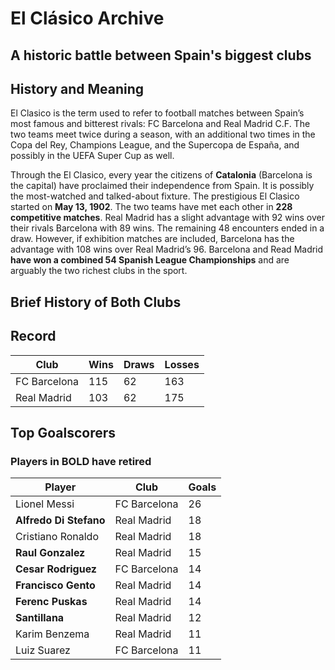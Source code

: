#  El Clásico Archive


## A historic battle between Spain's biggest clubs


## History and Meaning

El Clasico is the term used to refer to football matches between Spain’s most famous and bitterest rivals: FC Barcelona and Real Madrid C.F. The two teams meet twice during a season, with an additional two times in the Copa del Rey, Champions League, and the Supercopa de España, and possibly in the UEFA Super Cup as well.

Through the El Clasico, every year the citizens of **Catalonia** (Barcelona is the capital) have proclaimed their independence from Spain. It is possibly the most-watched and talked-about fixture. The prestigious El Clasico started on **May 13, 1902**. The two teams have met each other in **228 competitive matches**. Real Madrid has a slight advantage with 92 wins over their rivals Barcelona with 89 wins. The remaining 48 encounters ended in a draw. However, if exhibition matches are included, Barcelona has the advantage with 108 wins over Real Madrid’s 96. Barcelona and Read Madrid **have won a combined 54 Spanish League Championships** and are arguably the two richest clubs in the sport.

## Brief History of Both Clubs




## Record
|Club| Wins| Draws| Losses|
| ------------- | ------------- |  ------------- |-------------|
| FC Barcelona | 115| 62| 163|
| Real Madrid | 103|62 | 175|

## **Top Goalscorers**
### Players in BOLD have retired

| Player      | Club |  Goals| 
| ------------- | ------------- |  ------------- |
| Lionel Messi |  FC Barcelona |  26|
| **Alfredo Di Stefano**  | Real Madrid| 18 |
| Cristiano Ronaldo  | Real Madrid  | 18 |
| **Raul Gonzalez**  | Real Madrid | 15 |
| **Cesar Rodriguez** | FC Barcelona  | 14      |
| **Francisco Gento** | Real Madrid |  14
| **Ferenc Puskas** | Real Madrid | 14  |
| **Santillana** | Real Madrid  | 12  |
| Karim Benzema | Real Madrid  | 11 |
| Luiz Suarez | FC Barcelona  | 11  |

